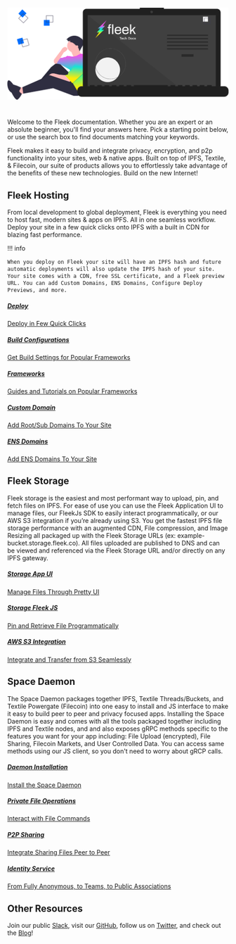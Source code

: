 ![](imgs/fleek-docs-group.png)
# 

Welcome to the Fleek documentation. Whether you are an expert or an absolute beginner, you'll find your answers here. Pick a starting point below, or use the search box to find documents matching your keywords.

Fleek makes it easy to build and integrate privacy, encryption, and p2p functionality into your sites, web & native apps. Built on top of IPFS, Textile, & Filecoin, our suite of products allows you to effortlessly take advantage of the benefits of these new technologies. Build on the new Internet!

## Fleek Hosting

From local development to global deployment, Fleek is everything you need to host fast, modern sites & apps on IPFS. All in one seamless workflow. Deploy your site in a few quick clicks onto IPFS with a built in CDN for blazing fast performance.

!!! info

    When you deploy on Fleek your site will have an IPFS hash and future automatic deployments will also update the IPFS hash of your site. Your site comes with a CDN, free SSL certificate, and a Fleek preview URL. You can add Custom Domains, ENS Domains, Configure Deploy Previews, and more.

<div class="prev-boxes-list">
  <a href="./hosting/site-deployment/" class="prev-box">
    <h5>Deploy</h5>
    <p>Deploy in Few Quick Clicks</p>
  </a>
  <a href="./hosting/build-configurations/" class="prev-box">
    <h5>Build Configurations</h5>
    <p>Get Build Settings for Popular Frameworks</p>
  </a>
  <a href="./hosting/frameworks/" class="prev-box">
    <h5>Frameworks</h5>
    <p>Guides and Tutorials on Popular Frameworks</p>
  </a>
  <a href="./hosting/custom-domain/" class="prev-box">
    <h5>Custom Domain</h5>
    <p>Add Root/Sub Domains To Your Site</p>
  </a>
  <a href="./hosting/ens-domain/" class="prev-box">
    <h5>ENS Domains</h5>
    <p>Add ENS Domains To Your Site</p>
  </a>
</div>

## Fleek Storage

Fleek storage is the easiest and most performant way to upload, pin, and fetch files on IPFS. For ease of use you can use the Fleek Application UI to manage files, our FleekJs SDK to easily interact programmatically, or our AWS S3 integration if you’re already using S3. You get the fastest IPFS file storage performance with an augmented CDN, File compression, and Image Resizing all packaged up with the Fleek Storage URLs (ex: example-bucket.storage.fleek.co). All files uploaded are published to DNS and can be viewed and referenced via the Fleek Storage URL and/or directly on any IPFS gateway.

<div class="prev-boxes-list">
  <a href="./storage/storage-app/" class="prev-box">
    <h5>Storage App UI</h5>
    <p>Manage Files Through Pretty UI</p>
  </a>
  <a href="./storage/fleek-storage-js/" class="prev-box">
    <h5>Storage Fleek JS</h5>
    <p>Pin and Retrieve File Programmatically</p>
  </a>
  <a href="./storage/storage-aws-s3-integration/" class="prev-box">
    <h5>AWS S3 Integration</h5>
    <p>Integrate and Transfer from S3 Seamlessly</p>
  </a>
</div>

## Space Daemon

The Space Daemon packages together IPFS, Textile Threads/Buckets, and Textile Powergate (Filecoin) into one easy to install and JS interface to make it easy to build peer to peer and privacy focused apps. Installing the Space Daemon is easy and comes with all the tools packaged together including IPFS and Textile nodes, and and also exposes gRPC methods specific to the features you want for your app including: File Upload (encrypted), File Sharing, Filecoin Markets, and User Controlled Data. You can access same methods using our JS client, so you don't need to worry about gRCP calls.

<div class="prev-boxes-list">
  <a href="./space-daemon/getting-started/#installation" class="prev-box">
    <h5>Daemon Installation</h5>
    <p>Install the Space Daemon</p>
  </a>
  <a href="./space-daemon/getting-started/#crud-operations" class="prev-box">
    <h5>Private File Operations</h5>
    <p>Interact with File Commands</p>
  </a>
  <a href="./space-daemon/getting-started/#p2p-sharing" class="prev-box">
    <h5>P2P Sharing</h5>
    <p>Integrate Sharing Files Peer to Peer</p>
  </a>
  <a href="./space-daemon/getting-started/#identity" class="prev-box">
    <h5>Identity Service</h5>
    <p>From Fully Anonymous, to Teams, to Public Associations</p>
  </a>
</div>

## Other Resources

Join our public [Slack](https://join.slack.com/t/fleek-public/shared_invite/zt-bxna7y1d-PbVdut4rgHt5jM6Zjg9g9A), visit our [GitHub](https://github.com/FleekHQ), follow us on [Twitter](https://twitter.com/FleekHQ), and check out the [Blog](https://blog.fleek.co)!